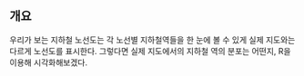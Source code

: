 ## 개요

우리가 보는 지하철 노선도는 각 노선별 지하철역들을 한 눈에 볼 수 있게 실제 지도와는 다르게 노선도를 표시한다.
그렇다면 실제 지도에서의 지하철 역의 분포는 어떤지, R을 이용해 시각화해보겠다.